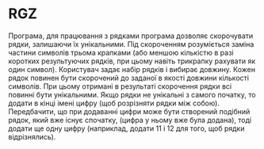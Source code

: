 # RGZ
Програма, для працювання з рядками 
програма дозволяє скорочувати рядки, залишаючи їх унікальними. 
Під скороченням розуміється заміна частини символів трьома крапками (або меншою кількістю в разі коротких результуючих рядків, при цьому навіть трикрапку рахувати як один символ). 
Користувач задає набір рядків і вибирає довжину. 
Кожен рядок повинен бути скорочений до заданої в якості довжини кількості символів. 
При цьому отримані в результаті скорочення рядки всі повинні бути унікальними. 
Якщо рядки не унікальні з самого початку, то додати в кінці імені цифру (щоб розрізняти рядки між собою). 
Передбачити, що при додаванні цифри може бути створений подібний рядок, який вже існує спочатку, (цифра у ньому вже була додана), тоді додати ще одну цифру (наприклад, додати 11 і 12 для того, щоб рядки відрізнялись).
